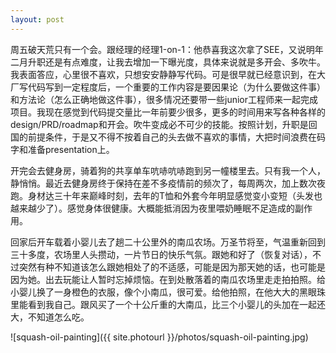 ```yaml
---
layout: post
---
```


周五破天荒只有一个会。跟经理的经理1-on-1：他恭喜我这次拿了SEE，又说明年二月升职还是有点难度，让我去增加一下曝光度，具体来说就是多开会、多吹牛。我表面答应，心里很不喜欢，只想安安静静写代码。可是很早就已经意识到，在大厂写代码写到一定程度后，一个重要的工作内容是要因果论（为什么要做这件事）和方法论（怎么正确地做这件事），很多情况还要带一些junior工程师来一起完成项目。我现在感觉到代码提交量比一年前要少很多，更多的时间用来写各种各样的design/PRD/roadmap和开会。吹牛变成必不可少的技能。按照计划，升职是回国的前提条件，于是又不得不按着自己的头去做不喜欢的事情，大把时间浪费在码字和准备presentation上。

开完会去健身房，骑着狗的共享单车吭哧吭哧跑到另一幢楼里去。只有我一个人，静悄悄。最近去健身房终于保持在差不多疫情前的频次了，每周两次，加上数次夜跑。身材达三十年来巅峰时刻，去年的T恤和外套今年明显感觉变小变短（头发也越来越少了）。感觉身体很健康。大概能抵消因为夜里喂奶睡眠不足造成的副作用。

回家后开车载着小婴儿去了趟二十公里外的南瓜农场。万圣节将至，气温重新回到三十多度，农场里人头攒动，一片节日的快乐气氛。跟她和好了（恢复对话），不过突然有种不知道该怎么跟她相处了的不适感，可能是因为那天她的话，也可能是因为她。出去玩能让人暂时忘掉烦恼。在到处散落着的南瓜农场里走走拍拍照。给小婴儿换了一身橙色的衣服，像个小南瓜，很可爱。给他拍照，在他大大的黑眼珠里能看到我自己。跟风买了一个十公斤重的大南瓜，比三个小婴儿的头加在一起还大，不知道怎么吃。

![squash-oil-painting]({{ site.photourl }}/photos/squash-oil-painting.jpg)